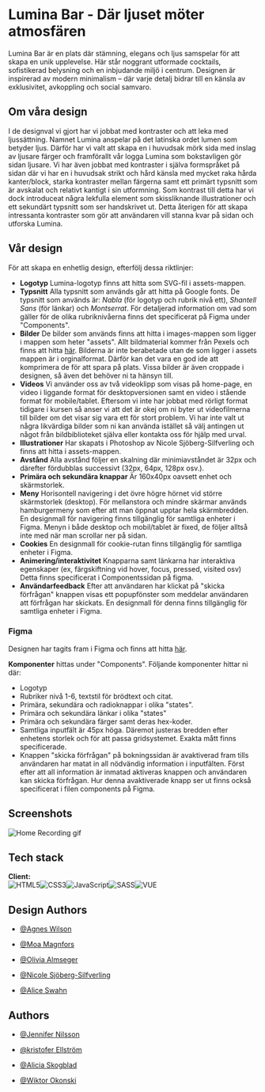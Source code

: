 # Lumina Bar - Där ljuset möter atmosfären
Lumina Bar är en plats där stämning, elegans och ljus samspelar för att skapa en unik upplevelse. Här står noggrant utformade cocktails, sofistikerad belysning och en inbjudande miljö i centrum. Designen är inspirerad av modern minimalism – där varje detalj bidrar till en känsla av exklusivitet, avkoppling och social samvaro.

## Om våra design
I de designval vi gjort har vi jobbat med kontraster och att leka med ljussättning. Namnet Lumina anspelar på det latinska ordet lumen som betyder ljus. Därför har vi valt att skapa en i huvudsak mörk sida med inslag av ljusare färger och framförallt vår logga Lumina som bokstavligen gör sidan ljusare. Vi har även jobbat med kontraster i själva formspråket på sidan där vi har en i huvudsak strikt och hård känsla med mycket raka hårda kanter/block, starka kontraster mellan färgerna samt ett primärt typsnitt som är avskalat och relativt kantigt i sin utformning. Som kontrast till detta har vi dock introduceat några lekfulla element som skissliknande illustrationer och ett sekundärt typsnitt som ser handskrivet ut. Detta återigen för att skapa intressanta kontraster som gör att användaren vill stanna kvar på sidan och utforska Lumina. 

## Vår design 
För att skapa en enhetlig design, efterfölj dessa riktlinjer: 
- **Logotyp** Lumina-logotyp finns att hitta som SVG-fil i assets-mappen. 
- **Typsnitt** Alla typsnitt som används går att hitta på Google fonts. De typsnitt som används är: *Nabla* (för logotyp och rubrik nivå ett), *Shantell Sans* (för länkar) och *Montserrat*. För detaljerad information om vad som gäller för de olika rubriknivåerna finns det specificerat på Figma under "Components". 
- **Bilder** De bilder som används finns att hitta i images-mappen som ligger i mappen som heter "assets". Allt bildmaterial kommer från Pexels och finns att hitta [här](https://www.pexels.com/collections/bartender-pcftxy5/). Bilderna är inte berabetade utan de som ligger i assets mappen är i orginalformat. Därför kan det vara en god ide att komprimera de för att spara på plats. Vissa bilder är även croppade i designen, så även det behöver ni ta hänsyn till. 
- **Videos** Vi använder oss av två videoklipp som visas på home-page, en video i liggande format för desktopversionen samt en video i stående format för mobile/tablet. Eftersom vi inte har jobbat med rörligt format tidigare i kursen så anser vi att det är okej om ni byter ut videofilmerna till bilder om det visar sig vara ett för stort problem. Vi har inte valt ut några likvärdiga bilder som ni kan använda istället så välj antingen ut något från bildbiblioteket själva eller kontakta oss för hjälp med urval. 
- **Illustrationer** Har skapats i Photoshop av Nicole Sjöberg-Silfverling och finns att hitta i assets-mappen. 
- **Avstånd** Alla avstånd följer en skalning där minimiavståndet är 32px och därefter fördubblas successivt (32px, 64px, 128px osv.).
- **Primära och sekundära knappar** Är 160x40px oavsett enhet och skärmstorlek. 
- **Meny** Horisontell navigering i det övre högre hörnet vid större skärmstorlek (desktop). För mellanstora och mindre skärmar används hamburgermeny som efter att man öppnat upptar hela skärmbredden. En designmall för navigering finns tillgänglig för samtliga enheter i Figma. Menyn i både desktop och mobil/tablet är fixed, de följer alltså inte med när man scrollar ner på sidan. 
- **Cookies** En designmall för cookie-rutan finns tillgänglig för samtliga enheter i Figma.
- **Animering/interaktivitet** Knapparna samt länkarna har interaktiva egenskaper (ex, färgskiftning vid hover, focus, pressed, visited osv) Detta finns specificerat i Componentssidan på figma. 
- **Användarfeedback** Efter att användaren har klickat på "skicka förfrågan" knappen visas ett popupfönster som meddelar användaren att förfrågan har skickats. En designmall för denna finns tillgänglig för samtliga enheter i Figma. 

### Figma 
Designen har tagits fram i Figma och finns att hitta [här](https://www.figma.com/design/8UkUo4RaxWnBDtNdQGJknp/Surikaternas-design?node-id=3-4&p=f&t=mIUYUTy1jY6kNu84-0).
 
**Komponenter** hittas under "Components". Följande komponenter hittar ni där:
- Logotyp
- Rubriker nivå 1-6, textstil för brödtext och citat. 
- Primära, sekundära och radioknappar i olika "states". 
- Primära och sekundära länkar i olika "states"
- Primära och sekundära färger samt deras hex-koder.
- Samtliga inputfält är 45px höga. Däremot justeras bredden efter enhetens storlek och för att passa gridsystemet. Exakta mått finns specificerade. 
- Knappen "skicka förfrågan" på bokningssidan är avaktiverad fram tills användaren har matat in all nödvändig information i inputfälten. Först efter att all information är inmatad aktiveras knappen och användaren kan skicka förfrågan. Hur denna avaktiverade knapp ser ut finns också specificerat i filen components på Figma. 

## Screenshots

![Home Recording gif](/src/assets/images/screenshots/home-page-gif.gif)


## Tech stack

**Client:** <br>![HTML5](https://img.shields.io/badge/html5-%23E34F26.svg?style=for-the-badge&logo=html5&logoColor=white)![CSS3](https://img.shields.io/badge/css3-%231572B6.svg?style=for-the-badge&logo=css3&logoColor=white)![JavaScript](https://img.shields.io/badge/javascript-%23323330.svg?style=for-the-badge&logo=javascript&logoColor=%23F7DF1E)![SASS](https://img.shields.io/badge/SASS-hotpink.svg?style=for-the-badge&logo=SASS&logoColor=white)![VUE](https://img.shields.io/badge/Vue%20js-35495E?style=for-the-badge&logo=vuedotjs&logoColor=4FC08D)

## Design Authors 

- [@Agnes Wilson](https://github.com/AgnesWilson)

- [@Moa Magnfors](https://github.com/mainforce)

- [@Olivia Almseger](https://github.com/oliviaalmseger)

- [@Nicole Sjöberg-Silfverling]()

- [@Alice Swahn]()



## Authors

- [@Jennifer Nilsson](https://github.com/ynnxj)

- [@kristofer Ellström](https://github.com/kristoferellstrom)

- [@Alicia Skogblad](https://github.com/skogblad)

- [@Wiktor Okonski](https://github.com/PotoVic)
